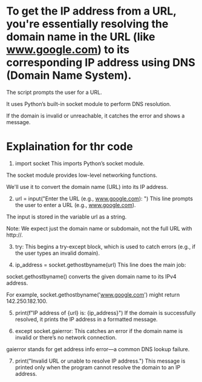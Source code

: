 # To get the IP address from a URL, you're essentially resolving the domain name in the URL (like www.google.com) to its corresponding IP address using DNS (Domain Name System). 

The script prompts the user for a URL.

It uses Python’s built-in socket module to perform DNS resolution.

If the domain is invalid or unreachable, it catches the error and shows a message.

# Explaination for thr code 
1. import socket
This imports Python’s socket module.

The socket module provides low-level networking functions.

We'll use it to convert the domain name (URL) into its IP address.

2. url = input("Enter the URL (e.g., www.google.com): ")
This line prompts the user to enter a URL (e.g., www.google.com).

The input is stored in the variable url as a string.

Note: We expect just the domain name or subdomain, not the full URL with http://.

3. try:
This begins a try-except block, which is used to catch errors (e.g., if the user types an invalid domain).

4. ip_address = socket.gethostbyname(url)
This line does the main job:

socket.gethostbyname() converts the given domain name to its IPv4 address.

For example, socket.gethostbyname('www.google.com') might return 142.250.182.100.

5. print(f"IP address of {url} is: {ip_address}")
If the domain is successfully resolved, it prints the IP address in a formatted message.

6. except socket.gaierror:
This catches an error if the domain name is invalid or there’s no network connection.

gaierror stands for get address info error—a common DNS lookup failure.

7. print("Invalid URL or unable to resolve IP address.")
This message is printed only when the program cannot resolve the domain to an IP address.

